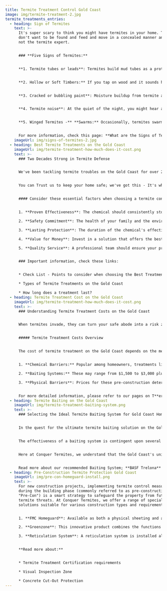 ```yaml
---
title: Termite Treatment Control Gold Coast
image: img/termite-treatment-2.jpg
termite_treatments_entries:
  - heading: Sign of Termites
    text: >-
      It's super scary to think you might have termites in your home. Termites
      don't want to be found and feed and move in a concealed manner and you're
      not the termite expert.


      ### **Five Signs of Termites:**


      **1. Termite tubes or leads**: Termites build mud tubes as a protective shield to access food. If you see mud tubes along your walls or foundation, it strongly indicates termites.


      **2. Hollow or Soft Timbers:** If you tap on wood and it sounds hollow, it may indicate that termites have eaten the inside of the wood. Damaged wood: Termites eat wood from the inside out, causing it to become thin and brittle. If you see any damaged or softwood in your home, it could be a sign of termites.


      **3. Cracked or bubbling paint**: Moisture buildup from termite activity can cause the paint on wooden surfaces to crack or bubble.


      **4. Termite noise**: At the quiet of the night, you might hear a tapping noise or a crunching munching sound.


      **5. Winged Termites -** **Swarms:** Occasionally, termites swarm to start new colonies. If you see a swarm of winged termites (Alates) or find discarded wings, especially near light sources, this could indicate a termite presence.


      For more information, check this page: **What are the Signs of Termites?**
    imageUrl: img/signs-of-termites-2.jpg
  - heading: Best Termite Treatments on the Gold Coast
    imageUrl: img/termite-treatment-how-much-does-it-cost.png
    text: >-
      ### Two Decades Strong in Termite Defense


      We've been tackling termite troubles on the Gold Coast for over 20 years at Conquer Termites. That's plenty of time to get really good at what we do – figuring out the best ways and the top-notch chemicals to keep those termites at bay. 


      You can Trust us to keep your home safe; we've got this - It's what we specialise in.


      #### Consider these essential factors when choosing a termite control provider:


      1. **Proven Effectiveness**: The chemical should consistently stop termite activity.

      2. **Safety Commitment**: The health of your family and the environment should not be compromised.

      3. **Lasting Protection**: The duration of the chemical's effectiveness.

      4. **Value for Money**: Invest in a solution that offers the best return, not just the lowest price.

      5. **Quality Service**: A professional team should ensure your property is left neat post-treatment. The care factor matters.


      ### Important information, check these links:


      * Check List - Points to consider when choosing the Best Treatment Company

      * Types of Termite Treatments on the Gold Coast

      * How long does a treatment last?
  - heading: Termite Treatment Cost on the Gold Coast
    imageUrl: img/termite-treatment-how-much-does-it-cost.png
    text: >-
      ### Understanding Termite Treatment Costs on the Gold Coast


      When termites invade, they can turn your safe abode into a risk zone. If you're encountering these unwelcome guests on the Gold Coast, it's natural to consider the financial aspect of the eradication process.


      ##### Termite Treatment Costs Overview


      The cost of termite treatment on the Gold Coast depends on the method used:


      1. **Chemical Barriers:** Popular among homeowners, treatments like Termidor HE typically cost between $3,000 to $4,000, with variations based on the home's perimeter and chosen chemical.

      2. **Baiting Systems:** These may range from $1,500 to $3,000 plus ongoing monitoring fees, determined by the property size and number of stations needed.

      3. **Physical Barriers**: Prices for these pre-construction deterrents are custom quoted based on the specific project requirements.


      For more detailed information, please refer to our pages on T**ermite Treatment Barrier Cost - Gold Coast**
  - heading: Termite Baiting on the Gold Coast
    imageUrl: img/termite-treatment-baiting-system.png
    text: >-
      ### Selecting the Ideal Termite Baiting System for Gold Coast Homes


      In the quest for the ultimate termite baiting solution on the Gold Coast, it's imperative to look beyond the surface and choose a system that delivers real results. 


      The effectiveness of a baiting system is contingent upon several factors, including its ability to attract termites, the bait's quality, and the system's design.


      Here at Conquer Termites, we understand that the Gold Coast's unique climate and termite species require a baiting system that is robust and reliable. 


      Read more about our recommended Baiting System; **BASF Trelona**
  - heading: Pre-Construction Termite Protection Gold Coast
    imageUrl: img/pre-con-homeguard-install.png
    text: >-
      For new construction projects, implementing termite control measures
      during the building phase (commonly referred to as pre-construction or
      "Pre-Con") is a smart strategy to safeguard the property from future
      termite threats. At Conquer Termites, we offer a range of specialized
      solutions suitable for various construction types and requirements:


      1. **FMC Homeguard**: Available as both a physical sheeting and a parging paint, FMC Homeguard acts as an effective termite barrier. It is specifically engineered to prevent termite entry, providing lasting defence for the new build.

      2. **Greenzone**: This innovative product combines the functions of an expansion joint foam with termite-repellent capabilities. Greenzone is an excellent choice for builders looking for a dual-purpose solution that also repels termites.

      3. **Reticulation System**: A reticulation system is installed along the external perimeter of the building and involves a network of underground pipes. This system is designed for the future reapplication of termite control chemicals, offering a long-term termite management solution without the need for disruptive re-treatment processes.


      **Read more about:**


      * Termite Treatment Certification requirements

      * Visual Inspection Zone

      * Concrete Cut-Out Protection
---
```

